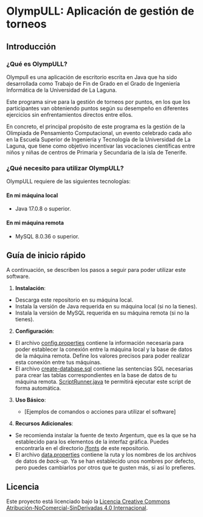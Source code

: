 # OlympULL: Aplicación de gestión de torneos

## Introducción

### ¿Qué es OlympULL?
Olympull es una aplicación de escritorio escrita en Java que ha sido desarrollada como Trabajo de Fin de Grado en el Grado de Ingeniería Informática de la Universidad de La Laguna.

Este programa sirve para la gestión de torneos por puntos, en los que los participantes van obteniendo puntos según su desempeño en diferentes ejercicios sin enfrentamientos directos entre ellos.

En concreto, el principal propósito de este programa es la gestión de la Olimpiada de Pensamiento Computacional, un evento celebrado cada año en la Escuela Superior de Ingeniería y Tecnología de la Universidad de La Laguna, que tiene como objetivo incentivar las vocaciones científicas entre niños y niñas de centros de Primaria y Secundaria de la isla de Tenerife.

### ¿Qué necesito para utilizar OlympULL?
OlympULL requiere de las siguientes tecnologías:
#### En mi máquina local
* Java 17.0.8 o superior.


#### En mi máquina remota
* MySQL 8.0.36 o superior.

## Guía de inicio rápido
A continuación, se describen los pasos a seguir para poder utilizar este software.

1. **Instalación**:
* Descarga este repositorio en su máquina local.
* Instala la versión de Java requerida en su máquina local (si no la tienes).
* Instala la versión de MySQL requerida en su máquina remota (si no la tienes).

2. **Configuración**:
* El archivo [config.properties](config.properties) contiene la información necesaria para poder establecer la conexión entre la máquina local y la base de datos de la máquina remota. Define los valores precisos para poder realizar esta conexión entre tus máquinas.
* El archivo [create-database.sql](create-database.sql) contiene las sentencias SQL necesarias para crear las tablas correspondientes en la base de datos de tu máquina remota. [ScriptRunner.java](/src/java/ScriptRunner.java) te permitirá ejecutar este script de forma automática. 


3. **Uso Básico**:
   - [Ejemplos de comandos o acciones para utilizar el software]

4. **Recursos Adicionales**:
* Se recomienda instalar la fuente de texto Argentum, que es la que se ha establecido para los elementos de la interfaz gráfica. Puedes encontrarla en el directorio [/fonts](/fonts) de este repositorio.
* El archivo [data.properties](data.properties) contiene la ruta y los nombres de los archivos de datos de *back-up*. Ya se han establecido unos nombres por defecto, pero puedes cambiarlos por otros que te gusten más, si así lo prefieres.

## Licencia

Este proyecto está licenciado bajo la [Licencia Creative Commons Atribución-NoComercial-SinDerivadas 4.0 Internacional](LICENSE.md).
